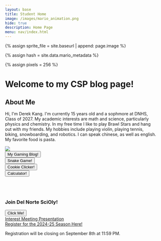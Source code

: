 ```yaml
---
layout: base
title: Student Home 
image: /images/mario_animation.png
hide: true
description: Home Page
menu: nav/index.html
---
```


<!-- Liquid:  statements -->

<!--- Concatenation of site URL to frontmatter image  --->
{% assign sprite_file = site.baseurl | append: page.image %}
<!--- Has is a list variable containing mario metadata for sprite --->
{% assign hash = site.data.mario_metadata %}  
<!--- Size width/height of Sprit images --->
{% assign pixels = 256 %} 

<!--- HTML for page contains <p> tag named "Mario" and class properties for a "sprite"  -->

<p id="mario" class="sprite"></p>
  
<!--- Embedded Cascading Style Sheet (CSS) rules, 
        define how HTML elements look 
--->
<style>

  /*CSS style rules for the id and class of the sprite...
  */
  .sprite {
    height: {{pixels}}px;
    width: {{pixels}}px;
    background-image: url('{{sprite_file}}');
    background-repeat: no-repeat;
  }

  /*background position of sprite element
  */
  #mario {
    background-position: calc({{animations[0].col}} * {{pixels}} * -1px) calc({{animations[0].row}} * {{pixels}}* -1px);
  }
</style>

<!--- Embedded executable code--->
<script>
  ////////// convert YML hash to javascript key:value objects /////////

  var mario_metadata = {}; //key, value object
  {% for key in hash %}  
  
  var key = "{{key | first}}"  //key
  var values = {} //values object
  values["row"] = {{key.row}}
  values["col"] = {{key.col}}
  values["frames"] = {{key.frames}}
  mario_metadata[key] = values; //key with values added

  {% endfor %}

  ////////// game object for player /////////

  class Mario {
    constructor(meta_data) {
      this.tID = null;  //capture setInterval() task ID
      this.positionX = 0;  // current position of sprite in X direction
      this.currentSpeed = 0;
      this.marioElement = document.getElementById("mario"); //HTML element of sprite
      this.pixels = {{pixels}}; //pixel offset of images in the sprite, set by liquid constant
      this.interval = 100; //animation time interval
      this.obj = meta_data;
      this.direction = "right";
      this.marioElement.style.position = "absolute";
    }

    animate(obj, speed) {
      let frame = 0;
      const row = obj.row * this.pixels;
      this.currentSpeed = speed;

      this.tID = setInterval(() => {
        const col = (frame + obj.col) * this.pixels;
        this.marioElement.style.backgroundPosition = `-${col}px -${row}px`;
        this.marioElement.style.left = `${this.positionX}px`;

        this.positionX += speed;
        frame = (frame + 1) % obj.frames;

        const viewportWidth = window.innerWidth;
        if (this.positionX > viewportWidth - this.pixels) {
          document.documentElement.scrollLeft = this.positionX - viewportWidth + this.pixels;
        }
      }, this.interval);
    }

    startWalking() {
      this.stopAnimate();
      if(this.direction == "right"){
        this.animate(this.obj["Walk"], 3);
      }else if(this.direction == "left"){
        this.animate(this.obj["WalkL"], -3);
      }
    }

    startRunning() {
      this.stopAnimate();
      if(this.direction == "right"){
        this.animate(this.obj["Run1"], 6);
      }else if(this.direction == "left"){
        this.animate(this.obj["Run1L"], -6);
      }
    }

    startPuffing() {
      this.stopAnimate();
      this.animate(this.obj["Puff"], 0);
    }

    startCheering() {
      this.stopAnimate();
      if(this.direction == "right"){
        this.animate(this.obj["Cheer"], 0);
      }else if(this.direction == "left"){
        this.animate(this.obj["CheerL"], 0);
      }

      
    }

    startFlipping() {
      this.stopAnimate();
      this.animate(this.obj["Flip"], 0);
    }

    startResting() {
      this.stopAnimate();
      this.animate(this.obj["Rest"], 0);
    }

    stopAnimate() {
      clearInterval(this.tID);
    }
  }

  const mario = new Mario(mario_metadata);

  ////////// event control /////////

  window.addEventListener("keydown", (event) => {
    if (event.key === "ArrowRight") {
      event.preventDefault();
      if (event.repeat) {
        mario.startCheering();
      } else {
        if (mario.currentSpeed === 0) {
          mario.direction = "right";
          mario.startWalking();
        } else if (mario.currentSpeed === 3) {
          mario.startRunning();
        } else if (mario.currentSpeed === 6) {
          mario.startResting();
        }
      }
    } else if (event.key === "ArrowLeft") {
      event.preventDefault();
      if (event.repeat) {
        mario.startCheering();
      } else {
        if (mario.currentSpeed === 0) {
          mario.direction = "left";
          mario.startWalking();
        } else if (mario.currentSpeed === -3) {
          mario.startRunning();
        } else if (mario.currentSpeed === -6) {
          mario.startResting();
        }
      }
    }
  });

  //touch events that enable animations
  window.addEventListener("touchstart", (event) => {
    event.preventDefault(); // prevent default browser action
    if (event.touches[0].clientX > window.innerWidth / 2) {
      // move right
      if (currentSpeed === 0) { // if at rest, go to walking
        mario.startWalking();
      } else if (currentSpeed === 3) { // if walking, go to running
        mario.startRunning();
      }
    } else {
      // move left
      mario.startPuffing();
    }
  });

  //stop animation on window blur
  window.addEventListener("blur", () => {
    mario.stopAnimate();
  });

  //start animation on window focus
  window.addEventListener("focus", () => {
     mario.startFlipping();
  });

  //start animation on page load or page refresh
  document.addEventListener("DOMContentLoaded", () => {
    // adjust sprite size for high pixel density devices
    const scale = window.devicePixelRatio;
    const sprite = document.querySelector(".sprite");
    sprite.style.transform = `scale(${0.2 * scale})`;
    mario.startResting();
  });

</script>


# Welcome to my CSP blog page!


## About Me
Hi, I'm Derek Kang. I'm currently 15 years old and a sophmore at DNHS, Class of 2027. My academic interests are math and science, particularly physics and chemistry. In my free time I like to play Brawl Stars and hang out with my friends. My hobbies include playing violin, playing tennis, biking, snowboarding, and robotics. I can speak chinese, as well as english. My favorite food is pasta.

<img src="{{site.baseurl}}/images/Untitled presentation.png">
<br>
<div>
    <button onclick="window.location.href='{{site.baseurl}}/miniproject/home';">My Gaming Blog!</button>
</div>
<div>
    <button onclick="window.location.href='{{site.baseurl}}/snakegame';">Snake Game!</button>
</div>
<div>
    <button onclick="window.location.href='{{site.baseurl}}/cookieclicker';">Cookie Clicker!</button>
</div>
<div>
    <button onclick="window.location.href='{{site.baseurl}}/jscalc';">Calculator!</button>
</div>
<br>
<br>
<br>
<div>
    <h3>Join Del Norte SciOly!</h3>
</div>
<div>
    <button onclick="window.open('https://www.youtube.com/watch?v=dQw4w9WgXcQ');">Click Me!</button>
</div>
<div>
    <a href="https://docs.google.com/presentation/d/1o15b7_oeV8J7zY2rmnInHFQiUcuF7D9J3HM5Up-jdFE/edit?usp=sharing">Interest Meeting Presentation</a>
</div>
<div>
    <a href="https://forms.gle/xnwPbusonfWDk9za6">Register for the 2024-25 Season Here!</a>
    <p>Registration will be closing on September 8th at 11:59 PM.</p>
</div>